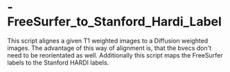 # -FreeSurfer_to_Stanford_Hardi_Label
 This script alignes a given T1 weighted images to a Diffusion weighted images. The advantage of this way of alignment is, that the bvecs don't need to be reorientated as well. Additionally this script maps the FreeSurfer labels to the Stanford HARDI labels.
